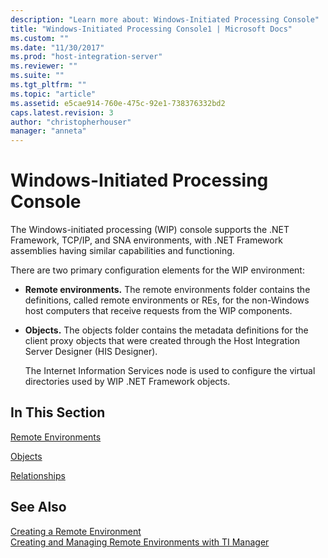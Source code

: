 ```yaml
---
description: "Learn more about: Windows-Initiated Processing Console"
title: "Windows-Initiated Processing Console1 | Microsoft Docs"
ms.custom: ""
ms.date: "11/30/2017"
ms.prod: "host-integration-server"
ms.reviewer: ""
ms.suite: ""
ms.tgt_pltfrm: ""
ms.topic: "article"
ms.assetid: e5cae914-760e-475c-92e1-738376332bd2
caps.latest.revision: 3
author: "christopherhouser"
manager: "anneta"
---
```

# Windows-Initiated Processing Console
The Windows-initiated processing (WIP) console supports the .NET Framework, TCP/IP, and SNA environments, with .NET Framework assemblies having similar capabilities and functioning.  
  
 There are two primary configuration elements for the WIP environment:  
  
- **Remote environments.** The remote environments folder contains the definitions, called remote environments or REs, for the non-Windows host computers that receive requests from the WIP components.  
  
- **Objects.** The objects folder contains the metadata definitions for the client proxy objects that were created through the Host Integration Server Designer (HIS Designer).  
  
  The Internet Information Services node is used to configure the virtual directories used by WIP .NET Framework objects.  
  
## In This Section  
 [Remote Environments](../core/remote-environments1.md)  
  
 [Objects](../core/objects1.md)  
  
 [Relationships](../core/relationships1.md)  
  
## See Also  
 [Creating a Remote Environment](../core/creating-a-remote-environment1.md)   
 [Creating and Managing Remote Environments with TI Manager](../core/creating-and-managing-remote-environments-with-ti-manager1.md)
